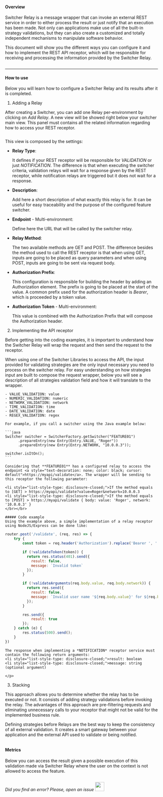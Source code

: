#### Overview

Switcher Relay is a message wrapper that can invoke an external REST service in order to either process the result or just notify that an execution has been made.
Not only can applications make use of all the built-in strategy validations, but they can also create a customized and totally independent mechanisms to manipulate software behavior.

This document will show you the different ways you can configure it and how to implement the REST API receptor, which will be responsible for receiving and processing the information provided by the Switcher Relay.

<img src="[$ASSETS_LOCATION]/documentation/images/relay/macro_relay.jpg" class="image-style center width-70" alt=""/><p>

* * *

#### How to use

Below you will learn how to configure a Switcher Relay and its results after it is completed.

1. Adding a Relay

  After creating a Switcher, you can add one Relay per-environment by clicking on *Add Relay*. A new view will be showed right below your switcher main view. This panel must contains all the related information regarding how to access your REST receptor.

  <img src="[$ASSETS_LOCATION]/documentation/images/relay/relay_setup.jpg" class="image-style shadow" alt=""/><p>

  This view is composed by the settings:

  - **Relay Type**:

    It defines if your REST receptor will be responsible for *VALIDATION* or just *NOTIFICATION*. The difference is that when executing the switcher criteria, validation relays will wait for a response given by the REST receptor, while notification relays are triggered but it does not wait for a response.

  - **Description**:

    Add here a short description of what exactly this relay is for. It can be useful for easy traceability and the purpose of the configured feature switcher.

  - **Endpoint** - Multi-environment:

    Define here the URL that will be called by the switcher relay.

  - **Relay Method**:

    The two available methods are GET and POST. The difference besides the method used to call the REST receptor is that when using GET, inputs are going to be placed as query parameters and when using POST, inputs are going to be sent via request body.

  - **Authorization Prefix**:

    This configuration is responsible for building the header by adding an Authorization element. The prefix is going to be placed at the start of the value. A common prefix used for the authorization header is *Bearer*, which is proceeded by a token value.

  - **Authorization Token** - Multi-environment:

    This value is combined with the Authorization Prefix that will compose the Authorization header.


2. Implementing the API receptor

  Before getting into the coding examples, it is important to understand how the Switcher Relay will wrap the request and then send the request to the receptor.

  When using one of the Switcher Libraries to access the API, the input provided for validating strategies are the only input necessary you need to process on the switcher relay. For easy understanding on how strategies input are built to compose the request wrapper, below you will see a description of all strategies validation field and how it will translate to the wrapper.

    - VALUE_VALIDATION: value
    - NUMERIC_VALIDATION: numeric
    - NETWORK_VALIDATION: network
    - TIME_VALIDATION: time
    - DATE_VALIDATION: date
    - REGEX_VALIDATION: regex

    For example, if you call a switcher using the Java example below:

    ```java
    Switcher switcher = SwitcherFactory.getSwitcher("FEATURE01")
          .prepareEntry(new Entry(Entry.VALUE, "Roger"))
          .prepareEntry(new Entry(Entry.NETWORK, "10.0.0.3"));
        
    switcher.isItOn();
    ```

    Considering that **FEATURE01** has a configured relay to access the endpoint <a style="text-decoration: none; color: black; cursor: default">https://myapi/validate</a>. The wrapper will be sending to this receptor the following parameter:

    <li style="list-style-type: disclosure-closed;">If the method equals to [GET] > https://myapi/validate?value=Roger&network=10.0.0.3
    <li style="list-style-type: disclosure-closed;">If the method equals to [POST] > https://myapi/validate { body: value: 'Roger', network: '10.0.0.3' }
    </br></br>

    ##### Code example
    Using the example above, a simple implementation of a relay receptor using NodeJS/Express can be done like:

```javascript
router.post('/validate', (req, res) => {
    try {
        const token = req.header('Authorization').replace('Bearer ', '');

        if (!validateToken(token)) {
          return res.status(401).send({
            result: false,
            message: `Invalid token`
          });
        }

        if (!validateArguments(req.body.value, req.body.network)) {
          return res.send({
            result: false,
            message: `Invalid user name '${req.body.value}' for ${req.body.network} network address`
          });
        }

        res.send({
            result: true
        });
    } catch (e) {
        res.status(500).send();
    }
})
```

    The response when implementing a *NOTIFICATION* receptor service must contain the following return arguments:
    <li style="list-style-type: disclosure-closed;">result: boolean
    <li style="list-style-type: disclosure-closed;">message: string (optional argument)

    </p>

3. Stacking

  This approach allows you to determine whether the relay has to be executed or not. It consists of adding strategy validations before invoking the relay.
  The advantages of this approach are pre-filtering requests and eliminating unnecessary calls to your receptor that might not be valid for the implemented business rule.

  Defining strategies before Relays are the best way to keep the consistency of all external validation. It creates a smart gateway between your application and the external API used to validate or being notified. 

  <img src="[$ASSETS_LOCATION]/documentation/images/relay/macro_stack.jpg" class="image-style center width-70" alt=""/><p>

#### Metrics

  Below you can access the result given a possible execution of this validation made via Switcher Relay where the user on the context is not allowed to access the feature.

  <img src="[$ASSETS_LOCATION]/documentation/images/relay/relay_datametrics.jpg" class="image-style shadow" alt=""/><p>

*Did you find an error? Please, open an issue*
<a href="https://github.com/switcherapi/switcher-management/issues/new?title=fix:+[relay.md]+-+[INSERT+SHORT+DESCRIPTION]" target="_blank">
    <img src="[$ASSETS_LOCATION]\github.svg" style="width: 30px;">
</a>